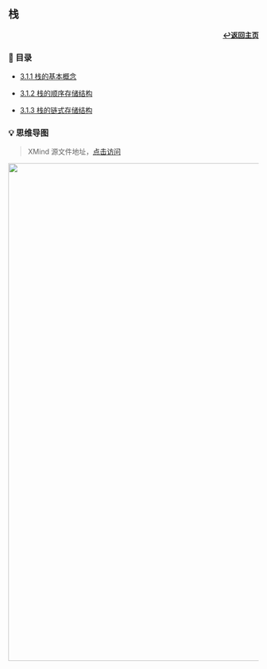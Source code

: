 ## 栈

<div align="right">
    <a href="/README.md"><b>↩返回主页</b></a>
</div>

### 📝 目录

+ [3.1.1 栈的基本概念](3.1.1%20栈的基本概念.md)

+ [3.1.2 栈的顺序存储结构](3.1.2%20栈的顺序存储结构.md)

+ [3.1.3 栈的链式存储结构](3.1.3%20栈的链式存储结构.md)

### 💡 思维导图

> XMind 源文件地址，[点击访问](/files/3/3.1.xmind)

<div align="center">
    <img src="/pics/3/3.1.png" width=1000>
</div>